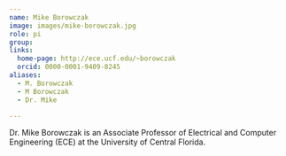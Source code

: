 ```yaml
---
name: Mike Borowczak
image: images/mike-borowczak.jpg
role: pi
group: 
links:
  home-page: http://ece.ucf.edu/~borowczak
  orcid: 0000-0001-9409-8245
aliases:
  - M. Borowczak
  - M Borowczak
  - Dr. Mike

---
```


Dr. Mike Borowczak is an Associate Professor of Electrical and Computer Engineering (ECE) at the University of Central Florida. 

